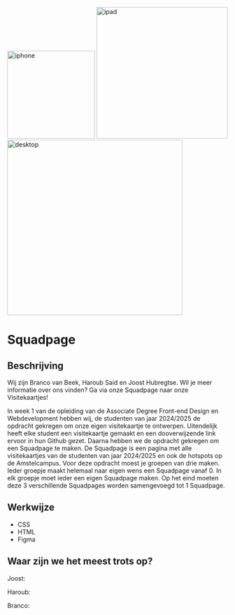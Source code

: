 <img src="https://github.com/user-attachments/assets/f9deaa13-63e9-4e36-99fa-15199e1a424f"
alt="iphone" style="width:200px;"/>
<img src="https://github.com/user-attachments/assets/472f577b-3748-4803-b1b5-b25da0759f77"
alt="ipad" style="width:300px;"/>
<img src="https://github.com/user-attachments/assets/4aea695e-0a7a-43da-be72-e0f76ce92cc5"
alt="desktop" style="width:400px;"/>




<h1>Squadpage</h1>
<bhr>

<H2>Beschrijving</H2>

Wij zijn Branco van Beek, Haroub Said en Joost Hubregtse. Wil je meer informatie over ons vinden? Ga via onze Squadpage naar onze Visitekaartjes!

In week 1 van de opleiding van de Associate Degree Front-end Design en Webdevelopment hebben wij, de studenten van jaar 2024/2025 de opdracht gekregen om onze eigen visitekaartje te ontwerpen. Uitendelijk heeft elke student een visitekaartje gemaakt en een dooverwijzende link ervoor in hun Github gezet. Daarna hebben we de opdracht gekregen om een Squadpage te maken. De Squadpage is een pagina met alle visitekaartjes van de studenten van jaar 2024/2025 en ook de hotspots op de Amstelcampus. Voor deze opdracht moest je groepen van drie maken. Ieder groepje maakt helemaal naar eigen wens een Squadpage vanaf 0. In elk groepje moet ieder een eigen Squadpage maken. Op het eind moeten deze 3 verschillende Squadpages worden samengevoegd tot 1 Squadpage.

<h2>Werkwijze</h2>
<ul>
 <li>CSS</li>
 <li>HTML</li>
 <li>Figma</li>
</ul>

<h2>Waar zijn we het meest trots op?</h2>
Joost:

Haroub:

Branco:




